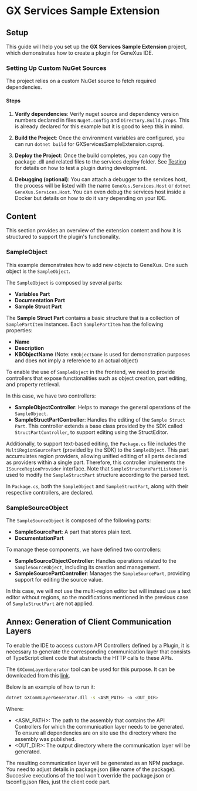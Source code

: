 # GX Services Sample Extension

## Setup

This guide will help you set up the **GX Services Sample Extension** project, which demonstrates how to create a plugin for GeneXus IDE.

### Setting Up Custom NuGet Sources

The project relies on a custom NuGet source to fetch required dependencies.

#### Steps

1. **Verify dependencies**: Verify nuget source and dependency version numbers declared in files `Nuget.config` and `Directory.Build.props`. This is already declared for this example but it is good to keep this in mind.

2. **Build the Project**: Once the environment variables are configured, you can run ```dotnet build``` for GXServicesSampleExtension.csproj. 

3. **Deploy the Project**: Once the build completes, you can copy the package .dll and related files to the services deploy folder. See [Testing](../../TESTING.md) for details on how to test a plugin during development.

4. **Debugging (optional)**: You can attach a debugger to the services host, the process will be listed with the name `GeneXus.Services.Host` or `dotnet GeneXus.Services.Host`. You can even debug the services host inside a Docker but details on how to do it vary depending on your IDE.

## Content

This section provides an overview of the extension content and how it is structured to support the plugin's functionality.

### SampleObject

This example demonstrates how to add new objects to GeneXus. One such object is the `SampleObject`.

The `SampleObject` is composed by several parts:
- **Variables Part**
- **Documentation Part**
- **Sample Struct Part**

The **Sample Struct Part** contains a basic structure that is a collection of `SamplePartItem` instances. Each `SamplePartItem` has the following properties:
- **Name**
- **Description**
- **KBObjectName** (Note: `KBObjectName` is used for demonstration purposes and does not imply a reference to an actual object)

To enable the use of `SampleObject` in the frontend, we need to provide controllers that expose functionalities such as object creation, part editing, and property retrieval.

In this case, we have two controllers:
- **SampleObjectController**: Helps to manage the general operations of the `SampleObject`.
- **SampleStructPartController**: Handles the editing of the `Sample Struct Part`. This controller extends a base class provided by the SDK called `StructPartController`, to support editing using the StructEditor.

Additionally, to support text-based editing, the `Package.cs` file includes the `MultiRegionSourcePart` (provided by the SDK) to the `SampleObject`. This part accumulates region providers, allowing unified editing of all parts declared as providers within a single part. Therefore, this controller implements the `ISourceRegionProvider` interface. Note that `SampleStructurePartListener` is used to modify the `SampleStructPart` structure according to the parsed text.

In `Package.cs`, both the `SampleObject` and `SampleStructPart`, along with their respective controllers, are declared.

### SampleSourceObject

The `SampleSourceObject` is composed of the following parts:
- **SampleSourcePart**: A part that stores plain text.
- **DocumentationPart**

To manage these components, we have defined two controllers:
- **SampleSourceObjectController**: Handles operations related to the `SampleSourceObject`, including its creation and management.
- **SampleSourcePartController**: Manages the `SampleSourcePart`, providing support for editing the source value.

In this case, we will not use the multi-region editor but will instead use a text editor without regions, so the modifications mentioned in the previous case of `SampleStructPart` are not applied.

## Annex: Generation of Client Communication Layers

To enable the IDE to access custom API Controllers defined by a Plugin, it is necessary to generate the corresponding communication layer that consists of TypeScript client code that abstracts the HTTP calls to these APIs.

The `GXCommLayerGenerator` tool can be used for this purpose. It can be downloaded from this [link](https://drive.google.com/file/d/1sqZNxKRTkiD1_PhtWHDr4YB9mDHDQ2mx/view?usp=drive_link).

Below is an example of how to run it:

   ```bash
   dotnet GXCommLayerGenerator.dll -s <ASM_PATH> -o <OUT_DIR>
   ```

Where:

- <ASM_PATH>: The path to the assembly that contains the API Controllers for which the communication layer needs to be generated. To ensure all dependencies are on site use the directory where the assembly was published.
- <OUT_DIR>: The output directory where the communication layer will be generated.

The resulting communication layer will be generated as an NPM package. You need to adjust details in package.json (like name of the package). Succesive executions of the tool won't override the package.json or tsconfig.json files, just the client code part.

